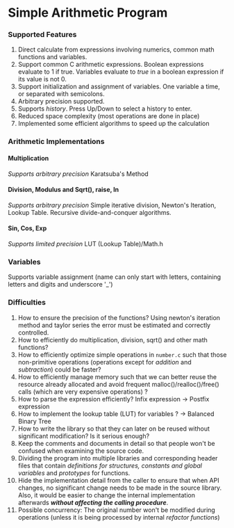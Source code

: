 # Simple Arithmetic Program
### Supported Features
1. Direct calculate from expressions involving numerics, common math functions and variables.
2. Support common C arithmetic expressions. Boolean expressions evaluate to 1 if true. Variables evaluate to *true* in a boolean expression if its value is not 0.
3. Support initialization and assignment of variables. One variable a time, or separated with semicolons.
4. Arbitrary precision supported.
5. Supports *history*. Press Up/Down to select a history to enter.
6. Reduced space complexity (most operations are done in place)
7. Implemented some efficient algorithms to speed up the calculation

### Arithmetic Implementations
#### Multiplication
*Supports arbitrary precision*
Karatsuba's Method
#### Division, Modulus and Sqrt(), raise, ln 
*Supports arbitrary precision*
Simple iterative division, Newton's Iteration, Lookup Table. Recursive divide-and-conquer algorithms.
#### Sin, Cos, Exp
*Supports limited precision*
LUT (Lookup Table)/Math.h

### Variables
Supports variable assignment (name can only start with letters, containing letters and digits and underscore '_')


### Difficulties
1. How to ensure the precision of the functions? Using newton's iteration method and taylor series the error must be estimated and correctly controlled.
2. How to efficiently do multiplication, division, sqrt() and other math functions?
3. How to efficiently optimize simple operations in ``number.c`` such that those non-primitive operations (operations except for *addition* and *subtraction*) could be faster?
4. How to efficiently manage memory such that we can better reuse the resource already allocated and avoid frequent malloc()/realloc()/free() calls (which are very expensive operations) ?
5. How to parse the expression efficiently? Infix expression -> Postfix expression
6. How to implement the lookup table (LUT) for variables ? -> Balanced Binary Tree
7. How to write the library so that they can later on be reused without significant modification? Is it serious enough?
8. Keep the comments and documents in detail so that people won't be confused when examining the source code.
9. Dividing the program into multiple libraries and corresponding header files that contain *definitions for structures, constants and global variables* and *prototypes* for functions.
10. Hide the implementation detail from the caller to ensure that when API changes, no significant change needs to be made in the source library. Also, it would be easier to change the internal implementation afterwards ***without affecting the calling procedure***.
11. Possible concurrency: The original number won't be modified during operations (unless it is being processed by internal *refactor functions*)